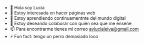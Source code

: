 - 👋 Hola soy Lucía
- 👀 Estoy interesada en hacer páginas web 
- 🌱 Estoy aprendiendo continuamentnte del mundo digital
- 💞️ Estoy deseando colaborar con quién sea que me enseñe
- 📫 Para encontrarme tienes mi correo avlucialeiva@gmail.com
- ⚡ Fun fact: tengo un perro demasiado loco

<!---
avlucia/avlucia is a ✨ special ✨ repository because its `README.md` (this file) appears on your GitHub profile.
You can click the Preview link to take a look at your changes.
--->
